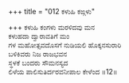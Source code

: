 +++
title = "012 ಕಳುಹಿ ಕಙ್ಗಳು"

+++
ಕಳುಹಿ ಕಂಗಳು ಮರಳಿದವು ಮನ   
ಕಳುಹದಾ ದ್ವಾರಾವತಿಗೆ ಮಂ  
ಗಳ ಮಹೋತ್ಸವದೊಸಗೆ ನುಡಿಯಲಿ ಹೊಕ್ಕನಸುರಾರಿ  
ಬಳಿಕಿವರು ನಿಜ ರಾಜಭವನ      
ಸ್ಥಳಕೆ ಬಂದರು ಸೌಮನಸ್ಯದ    
ಲಿಳೆಯ ಪಾಲಿಸುತಿರ್ದರವನೀಪಾಲ ಕೇಳೆಂದ     ॥12॥